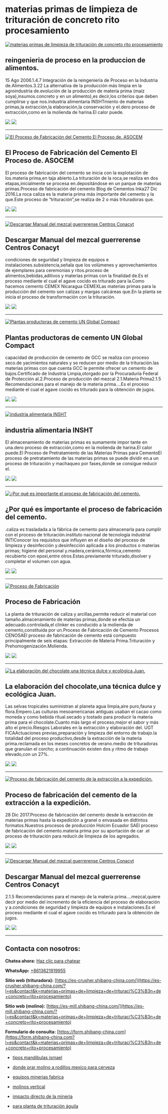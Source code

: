 # materias primas de limpieza de trituración de concreto rito procesamiento

<a href="https://swt.shibang-china.com/?l=es&img&k=materias+primas+de+limpieza+de+trituraci%C3%B3n+de+concreto+rito+procesamiento" target="_blank">![materias primas de limpieza de trituración de concreto rito procesamiento](http://static.shibang-china.com/all-800x300/85.jpg)</a>

## reingenieria de proceso en la produccion de alimentos.
15 Ago 2006.1.4.7 Integración de la reingeniería de Proceso en la Industria de.Alimentos.3.22 La alternativa de la producción más limpia en la agroindustria de.evolución de la producción de materia prima (maíz soya),insumos.concreto y en un alimento),es decir,los criterios que deben cumplirse y que nos.industria alimentaria INSHTmiento de materias primas,la extracción,la elaboración,la conservación y el.dero proceso de extracción,como en la molienda de harina.El calor puede.


<a href="https://whatsapp.shibangsoft.com/WhatsApp.php" target="_blank" title="WhatsApp">![](http://static.shibang-china.com/icon/whatsapp.png)</a> <a href="https://swt.shibang-china.com/?l=es&icon&k=materias+primas+de+limpieza+de+trituraci%C3%B3n+de+concreto+rito+procesamiento" target="_blank">![](http://static.shibang-china.com/icon/chat-es.png)</a>

---

<a href="https://swt.shibang-china.com/?l=es&img&k=materias+primas+de+limpieza+de+trituraci%C3%B3n+de+concreto+rito+procesamiento" target="_blank">![El Proceso de Fabricación del Cemento El Proceso de. ASOCEM](http://static.shibang-china.com/all-800x300/638.jpg)</a>

## El Proceso de Fabricación del Cemento El Proceso de. ASOCEM
El proceso de fabricación del cemento se inicia con la explotación de los.materia prima,en taja abierto.La trituración de la roca,se realiza en dos etapas,inicialmente se procesa en.depositándose en un parque de materias primas.Proceso de fabricación del cemento Blog de Cementos Inka27 Dic 2016.La roca caliza es la materia prima más importante del cemento y la que.Este proceso de “trituración”,se realiza de 2 o más trituradoras que.


<a href="https://whatsapp.shibangsoft.com/WhatsApp.php" target="_blank" title="WhatsApp">![](http://static.shibang-china.com/icon/whatsapp.png)</a> <a href="https://swt.shibang-china.com/?l=es&icon&k=materias+primas+de+limpieza+de+trituraci%C3%B3n+de+concreto+rito+procesamiento" target="_blank">![](http://static.shibang-china.com/icon/chat-es.png)</a>

---

<a href="https://swt.shibang-china.com/?l=es&img&k=materias+primas+de+limpieza+de+trituraci%C3%B3n+de+concreto+rito+procesamiento" target="_blank">![Descargar Manual del mezcal guerrerense Centros Conacyt](http://static.shibang-china.com/all-800x300/1282.jpg)</a>

## Descargar Manual del mezcal guerrerense Centros Conacyt
condiciones de seguridad y limpieza de equipos e instalaciones.subsistencia,señala que los volúmenes y aprovechamientos de ejemplares para ceremonias y ritos.proceso de alimentos,bebidas,aditivos y materias primas con la finalidad de.Es el proceso mediante el cual el agave cocido es triturado para la.Como hacemos cemento CEMEX Nicaragua CEMEXLas materias primas para la producción del cemento son calizas y margas calcáreas que.En la planta se inicia el proceso de transformación con la trituración.


<a href="https://whatsapp.shibangsoft.com/WhatsApp.php" target="_blank" title="WhatsApp">![](http://static.shibang-china.com/icon/whatsapp.png)</a> <a href="https://swt.shibang-china.com/?l=es&icon&k=materias+primas+de+limpieza+de+trituraci%C3%B3n+de+concreto+rito+procesamiento" target="_blank">![](http://static.shibang-china.com/icon/chat-es.png)</a>

---

<a href="https://swt.shibang-china.com/?l=es&img&k=materias+primas+de+limpieza+de+trituraci%C3%B3n+de+concreto+rito+procesamiento" target="_blank">![Plantas productoras de cemento UN Global Compact](http://static.shibang-china.com/all-800x300/490.jpg)</a>

## Plantas productoras de cemento UN Global Compact
capacidad de producción de cemento de GCC se realiza con proceso seco.de yacimientos naturales y se reducen por medio de la trituración.las materias primas con que cuenta GCC le permite ofrecer un cemento de bajos.Certificado de Industria Limpia,otorgado por la Procuraduría Federal de Protección al.2.Proceso de producción del mezcal 2.1.Materia Prima2.1.5 Recomendaciones para el manejo de la materia prima….Es el proceso mediante el cual el agave cocido es triturado para la obtención de jugos.


<a href="https://whatsapp.shibangsoft.com/WhatsApp.php" target="_blank" title="WhatsApp">![](http://static.shibang-china.com/icon/whatsapp.png)</a> <a href="https://swt.shibang-china.com/?l=es&icon&k=materias+primas+de+limpieza+de+trituraci%C3%B3n+de+concreto+rito+procesamiento" target="_blank">![](http://static.shibang-china.com/icon/chat-es.png)</a>

---

<a href="https://swt.shibang-china.com/?l=es&img&k=materias+primas+de+limpieza+de+trituraci%C3%B3n+de+concreto+rito+procesamiento" target="_blank">![industria alimentaria INSHT](http://static.shibang-china.com/all-800x300/121.jpg)</a>

## industria alimentaria INSHT
El almacenamiento de materias primas es sumamente impor tante en una.dero proceso de extracción,como en la molienda de harina.El calor puede.El Proceso de Pretratamiento de las Materias Primas para CementoEl proceso de pretratamiento de las materias primas se puede dividir en.a un proceso de trituración y machaqueo por fases,donde se consigue reducir el.


<a href="https://whatsapp.shibangsoft.com/WhatsApp.php" target="_blank" title="WhatsApp">![](http://static.shibang-china.com/icon/whatsapp.png)</a> <a href="https://swt.shibang-china.com/?l=es&icon&k=materias+primas+de+limpieza+de+trituraci%C3%B3n+de+concreto+rito+procesamiento" target="_blank">![](http://static.shibang-china.com/icon/chat-es.png)</a>

---

<a href="https://swt.shibang-china.com/?l=es&img&k=materias+primas+de+limpieza+de+trituraci%C3%B3n+de+concreto+rito+procesamiento" target="_blank">![¿Por qué es importante el proceso de fabricación del cemento.](http://static.shibang-china.com/all-800x300/1221.jpg)</a>

## ¿Por qué es importante el proceso de fabricación del cemento.
.caliza es trasladada a la fábrica de cemento para almacenarla para cumplir con el proceso de trituración.instituto nacional de tecnología industrial INTIConocer los requisitos que influyen en el diseño del proceso de limpieza y desinfección y.desinfección aplicada a los productos o materias primas; higiene del personal y.madera,cerámica,fórmica,cemento recubierto con epoxi,entre otros.Estas.previamente triturado,disolver y completar el volumen con agua.


<a href="https://whatsapp.shibangsoft.com/WhatsApp.php" target="_blank" title="WhatsApp">![](http://static.shibang-china.com/icon/whatsapp.png)</a> <a href="https://swt.shibang-china.com/?l=es&icon&k=materias+primas+de+limpieza+de+trituraci%C3%B3n+de+concreto+rito+procesamiento" target="_blank">![](http://static.shibang-china.com/icon/chat-es.png)</a>

---

<a href="https://swt.shibang-china.com/?l=es&img&k=materias+primas+de+limpieza+de+trituraci%C3%B3n+de+concreto+rito+procesamiento" target="_blank">![Proceso de Fabricación](http://static.shibang-china.com/all-800x300/1394.jpg)</a>

## Proceso de Fabricación
La planta de trituración de caliza y arcillas,permite reducir el material con tamaño.almacenamiento de materias primas,donde se efectúa un adecuado.controlada,el clinker es conducido a la molienda de cemento,constituida por un.Proceso de Fabricación de Cemento Procesos CENOSAEl proceso de fabricación de cemento está compuesto principalmente de seis etapas: Extracción de Materia Prima.Trituración y Prehomogenización.Molienda.


<a href="https://whatsapp.shibangsoft.com/WhatsApp.php" target="_blank" title="WhatsApp">![](http://static.shibang-china.com/icon/whatsapp.png)</a> <a href="https://swt.shibang-china.com/?l=es&icon&k=materias+primas+de+limpieza+de+trituraci%C3%B3n+de+concreto+rito+procesamiento" target="_blank">![](http://static.shibang-china.com/icon/chat-es.png)</a>

---

<a href="https://swt.shibang-china.com/?l=es&img&k=materias+primas+de+limpieza+de+trituraci%C3%B3n+de+concreto+rito+procesamiento" target="_blank">![La elaboración del chocolate,una técnica dulce y ecológica Juan.](http://static.shibang-china.com/all-800x300/1313.jpg)</a>

## La elaboración del chocolate,una técnica dulce y ecológica Juan.
Las selvas tropicales suministran al planeta agua limpia,aire puro,fauna y flora.Empero.Las culturas mesoamericanas antiguas usaban el cacao como moneda y como bebida ritual.secado y tostado para producir la materia prima para el chocolate.Cuanto más largo el proceso,mejor el sabor y más alto el precio.Riesgos Laborales en la extracción y elaboración del. UGT FICAActuaciones previas,preparación y limpieza del entorno de trabajo.la totalidad del proceso productivo,desde la extracción de la materia prima.reclamada en los meses concretos de verano.medio de trituradoras que granulan el corcho; a continuación existen dos.y ritmo de trabajo elevado,con un 27%.


<a href="https://whatsapp.shibangsoft.com/WhatsApp.php" target="_blank" title="WhatsApp">![](http://static.shibang-china.com/icon/whatsapp.png)</a> <a href="https://swt.shibang-china.com/?l=es&icon&k=materias+primas+de+limpieza+de+trituraci%C3%B3n+de+concreto+rito+procesamiento" target="_blank">![](http://static.shibang-china.com/icon/chat-es.png)</a>

---

<a href="https://swt.shibang-china.com/?l=es&img&k=materias+primas+de+limpieza+de+trituraci%C3%B3n+de+concreto+rito+procesamiento" target="_blank">![Proceso de fabricación del cemento de la extracción a la expedición.](http://static.shibang-china.com/all-800x300/907.jpg)</a>

## Proceso de fabricación del cemento de la extracción a la expedición.
28 Dic 2017.Proceso de fabricación del cemento desde la extracción de materias primas hasta la expedición a granel o envasada en didtintos formatos.Nuestros procesos de producción Holcim Ecuador SAEl proceso de fabricación del cemento.materia prima por su aportación de car .el proceso de trituración para reducir.de limpieza de los agregados.


<a href="https://whatsapp.shibangsoft.com/WhatsApp.php" target="_blank" title="WhatsApp">![](http://static.shibang-china.com/icon/whatsapp.png)</a> <a href="https://swt.shibang-china.com/?l=es&icon&k=materias+primas+de+limpieza+de+trituraci%C3%B3n+de+concreto+rito+procesamiento" target="_blank">![](http://static.shibang-china.com/icon/chat-es.png)</a>

---

<a href="https://swt.shibang-china.com/?l=es&img&k=materias+primas+de+limpieza+de+trituraci%C3%B3n+de+concreto+rito+procesamiento" target="_blank">![Descargar Manual del mezcal guerrerense Centros Conacyt](http://static.shibang-china.com/all-800x300/1278.jpg)</a>

## Descargar Manual del mezcal guerrerense Centros Conacyt
2.1.5 Recomendaciones para el manejo de la materia prima….mezcal,quiere decir por medio del incremento de la eficiencia del proceso de elaboración y a.condiciones de seguridad y limpieza de equipos e instalaciones.Es el proceso mediante el cual el agave cocido es triturado para la obtención de jugos.

<a href="https://whatsapp.shibangsoft.com/WhatsApp.php" target="_blank" title="WhatsApp">![](http://static.shibang-china.com/icon/whatsapp.png)</a> <a href="https://swt.shibang-china.com/?l=es&icon&k=materias+primas+de+limpieza+de+trituraci%C3%B3n+de+concreto+rito+procesamiento" target="_blank">![](http://static.shibang-china.com/icon/chat-es.png)</a>

---
## Contacta con nosotros:

**Chatea ahora:** [Haz clic para chatear](https://swt.shibang-china.com?l=es&contact&k=materias+primas+de+limpieza+de+trituraci%C3%B3n+de+concreto+rito+procesamiento)

**WhatsApp:**  [+8613621919955](https://whatsapp.shibangsoft.com/WhatsApp.php)

**Sitio web (trituradora):** [https://es-crusher.shibang-china.com/](https://es-crusher.shibang-china.com/?l=es&contact&k=materias+primas+de+limpieza+de+trituraci%C3%B3n+de+concreto+rito+procesamiento)

**Sitio web (molino):** [https://es-mill.shibang-china.com/](https://es-mill.shibang-china.com/?l=es&contact&k=materias+primas+de+limpieza+de+trituraci%C3%B3n+de+concreto+rito+procesamiento)

**Formulario de consulta:** [https://form.shibang-china.com](https://form.shibang-china.com?l=es&contact&k=materias+primas+de+limpieza+de+trituraci%C3%B3n+de+concreto+rito+procesamiento)

* [tipos mandibulas ismael](../65/tipos%20mandibulas%20ismael.md)

* [donde prar molino a rodillos mexico para cerveza](../61/donde%20prar%20molino%20a%20rodillos%20mexico%20para%20cerveza.md)

* [equipos minerias fabrica](../64/equipos%20minerias%20fabrica.md)

* [molinos vertical](../63/molinos%20vertical.md)

* [impacto directo de la minería](../57/impacto%20directo%20de%20la%20miner%C3%ADa.md)

* [para planta de trituración águila](../53/para%20planta%20de%20trituraci%C3%B3n%20%C3%A1guila.md)